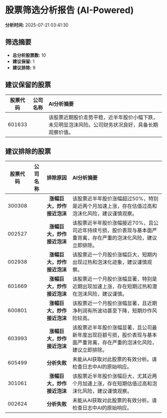 # 股票筛选分析报告 (AI-Powered)

**分析时间:** 2025-07-21 03:41:30

## 筛选摘要

- **总分析股票数:** 10
- **建议保留:** 1
- **建议排除:** 9

## 建议保留的股票

| 股票代码 | 公司名称 | AI分析摘要 |
|:---:|:---:|:---|
| 601633 |  | 该股票近期股价走势平稳，近半年股价小幅下跌，未见明显泡沫风险。公司财务状况良好，具备长期观察价值。 |

## 建议排除的股票

| 股票代码 | 公司名称 | 排除原因 | AI分析摘要 |
|:---:|:---:|:---:|:---|
| 300308 |  | **涨幅巨大，炒作接近泡沫** | 该股票近半年股价涨幅超过50%，特别是近两个月加速上涨，存在估值过高和泡沫化风险，建议谨慎观察。 |
| 002527 |  | **涨幅巨大，炒作接近泡沫** | 该股票近半年股价涨幅接近70%，且公司近年持续亏损，股价表现与基本面严重背离，存在严重的泡沫化风险，建议立即排除。 |
| 002938 |  | **涨幅巨大，炒作接近泡沫** | 该股票近一个月股价涨幅巨大，短期内出现过热和泡沫化迹象，建议谨慎观察。 |
| 601669 |  | **涨幅巨大，炒作接近泡沫** | 该股票近一个月股价涨幅显著，特别是近期出现加速上涨，存在短期过热和潜在泡沫风险，建议谨慎。 |
| 600801 |  | **涨幅巨大，炒作接近泡沫** | 该股票近一个月股价涨幅显著，且近期净利润有所波动甚至下降，短期炒作风险较高。 |
| 603993 |  | **涨幅巨大，炒作接近泡沫** | 该股票近半年股价涨幅显著，且公司最新年度出现巨额亏损，股价表现与基本面严重背离，存在严重的泡沫化风险，建议立即排除。 |
| 605499 |  | **分析失败** | 未能从AI获取对此股票的有效分析。请检查日志中AI的原始响应。 |
| 301061 |  | **涨幅巨大，炒作接近泡沫** | 该股票近半年股价涨幅巨大，尤其近两个月加速上涨，存在短期估值过高和泡沫化风险，建议谨慎观察。 |
| 002624 |  | **分析失败** | 未能从AI获取对此股票的有效分析。请检查日志中AI的原始响应。 |
